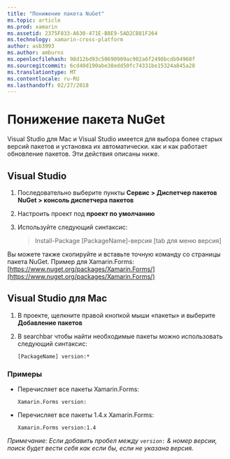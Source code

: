 ```yaml
---
title: "Понижение пакета NuGet"
ms.topic: article
ms.prod: xamarin
ms.assetid: 2375F833-A630-471E-B8E9-5AD2CB81F264
ms.technology: xamarin-cross-platform
author: asb3993
ms.author: amburns
ms.openlocfilehash: 98d12bd93c50690909ac902a6f2498bcdb94960f
ms.sourcegitcommit: 6cd40d190abe38edd50fc74331be15324a845a28
ms.translationtype: MT
ms.contentlocale: ru-RU
ms.lasthandoff: 02/27/2018
---
```

# <a name="how-do-i-downgrade-a-nuget-package"></a>Понижение пакета NuGet

Visual Studio для Mac и Visual Studio имеется для выбора более старых версий пакетов и установка их автоматически. как и как работает обновление пакетов. Эти действия описаны ниже.

## <a name="visual-studio"></a>Visual Studio
1. Последовательно выберите пункты **Сервис > Диспетчер пакетов NuGet > консоль диспетчера пакетов**
2. Настроить проект под **проект по умолчанию**
3. Используйте следующий синтаксис:

    > Install-Package [PackageName]-версия [tab для меню версия]

Вы можете также скопируйте и вставьте точную команду со страницы пакета NuGet. Пример для Xamarin.Forms: [https://www.nuget.org/packages/Xamarin.Forms/](https://www.nuget.org/packages/Xamarin.Forms/)

## <a name="visual-studio-for-mac"></a>Visual Studio для Mac
1. В проекте, щелкните правой кнопкой мыши «пакеты» и выберите **Добавление пакетов**
2. В searchbar чтобы найти необходимые пакеты можно использовать следующий синтаксис:

    `[PackageName] version:*`

### <a name="examples"></a>Примеры 
- Перечисляет все пакеты Xamarin.Forms: 

    `Xamarin.Forms version:`
- Перечисляет все пакеты 1.4.x Xamarin.Forms: 


    `Xamarin.Forms version:1.4`

*Примечание: Если добавить пробел между `version:` & номер версии, поиск будет вести себя как если бы, если не указана версия.*

